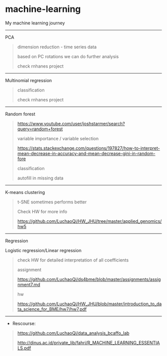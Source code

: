 # machine-learning
My machine learning journey 

---

PCA

> dimension reduction  - time series data
>
> based on PC rotations we can do further analysis
>
> check rnhanes project

---

Multinomial regression

>classification
>
>check rnhanes project

---

Random forest 

> https://www.youtube.com/user/joshstarmer/search?query=random+forest
>
> variable importance / variable selection
>
> https://stats.stackexchange.com/questions/197827/how-to-interpret-mean-decrease-in-accuracy-and-mean-decrease-gini-in-random-fore
>
> classification
>
> autofill in missing data

---

K-means clustering

> t-SNE sometimes performs better
>
> Check HW for more info
>
> https://github.com/LuchaoQi/HW_JHU/tree/master/applied_genomics/hw5

---

Regression

Logistic regression/Linear regression

> check HW for detailed interpretation of all coefficients
>
> assignment
>
> https://github.com/LuchaoQi/ds4bme/blob/master/assignments/assignment7.md
>
> hw
>
> https://github.com/LuchaoQi/HW_JHU/blob/master/introduction_to_data_science_for_BME/hw7/hw7.pdf

---

* Rescourse:  

>https://github.com/LuchaoQi/data_analysis_bcaffo_lab
>
>http://dinus.ac.id/private_lib/fahri/R_MACHINE_LEARNING_ESSENTIALS.pdf
